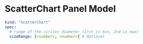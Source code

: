 # ScatterChart Panel Model

```yaml
kind: "ScatterChart"
spec:
  # range of the circles diameter (1rst is min, 2nd is max)
  sizeRange: [<number>, <number>] # Optional
```
